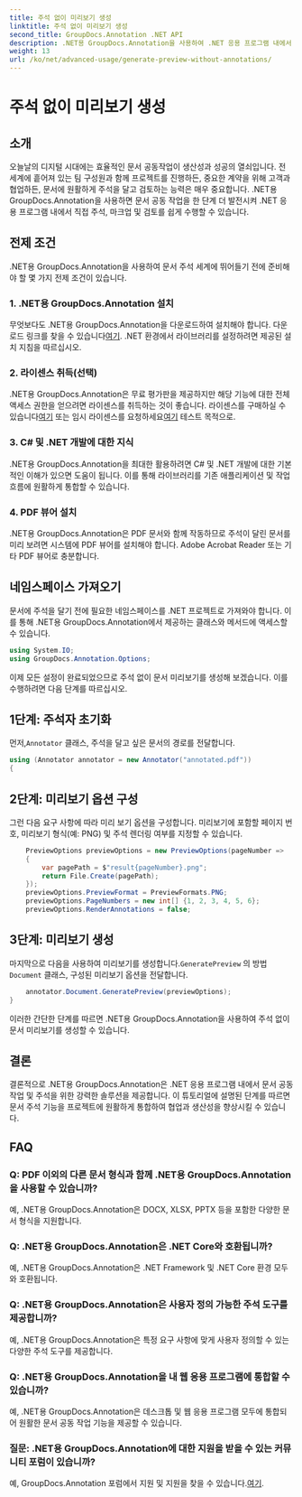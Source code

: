 ```yaml
---
title: 주석 없이 미리보기 생성
linktitle: 주석 없이 미리보기 생성
second_title: GroupDocs.Annotation .NET API
description: .NET용 GroupDocs.Annotation을 사용하여 .NET 응용 프로그램 내에서 문서 공동 작업 및 주석을 강화합니다. 이 강력한 라이브러리를 사용하여 문서에 쉽게 주석을 달고 마크업하고 검토할 수 있습니다.
weight: 13
url: /ko/net/advanced-usage/generate-preview-without-annotations/
---
```


# 주석 없이 미리보기 생성

## 소개
오늘날의 디지털 시대에는 효율적인 문서 공동작업이 생산성과 성공의 열쇠입니다. 전 세계에 흩어져 있는 팀 구성원과 함께 프로젝트를 진행하든, 중요한 계약을 위해 고객과 협업하든, 문서에 원활하게 주석을 달고 검토하는 능력은 매우 중요합니다. .NET용 GroupDocs.Annotation을 사용하면 문서 공동 작업을 한 단계 더 발전시켜 .NET 응용 프로그램 내에서 직접 주석, 마크업 및 검토를 쉽게 수행할 수 있습니다.
## 전제 조건
.NET용 GroupDocs.Annotation을 사용하여 문서 주석 세계에 뛰어들기 전에 준비해야 할 몇 가지 전제 조건이 있습니다.
### 1. .NET용 GroupDocs.Annotation 설치
 무엇보다도 .NET용 GroupDocs.Annotation을 다운로드하여 설치해야 합니다. 다운로드 링크를 찾을 수 있습니다[여기](https://releases.groupdocs.com/annotation/net/). .NET 환경에서 라이브러리를 설정하려면 제공된 설치 지침을 따르십시오.
### 2. 라이센스 취득(선택)
.NET용 GroupDocs.Annotation은 무료 평가판을 제공하지만 해당 기능에 대한 전체 액세스 권한을 얻으려면 라이센스를 취득하는 것이 좋습니다. 라이센스를 구매하실 수 있습니다[여기](https://purchase.groupdocs.com/buy) 또는 임시 라이센스를 요청하세요[여기](https://purchase.groupdocs.com/temporary-license/) 테스트 목적으로.
### 3. C# 및 .NET 개발에 대한 지식
.NET용 GroupDocs.Annotation을 최대한 활용하려면 C# 및 .NET 개발에 대한 기본적인 이해가 있으면 도움이 됩니다. 이를 통해 라이브러리를 기존 애플리케이션 및 작업 흐름에 원활하게 통합할 수 있습니다.
### 4. PDF 뷰어 설치
.NET용 GroupDocs.Annotation은 PDF 문서와 함께 작동하므로 주석이 달린 문서를 미리 보려면 시스템에 PDF 뷰어를 설치해야 합니다. Adobe Acrobat Reader 또는 기타 PDF 뷰어로 충분합니다.

## 네임스페이스 가져오기
문서에 주석을 달기 전에 필요한 네임스페이스를 .NET 프로젝트로 가져와야 합니다. 이를 통해 .NET용 GroupDocs.Annotation에서 제공하는 클래스와 메서드에 액세스할 수 있습니다.

```csharp
using System.IO;
using GroupDocs.Annotation.Options;
```

이제 모든 설정이 완료되었으므로 주석 없이 문서 미리보기를 생성해 보겠습니다. 이를 수행하려면 다음 단계를 따르십시오.
## 1단계: 주석자 초기화
 먼저,`Annotator` 클래스, 주석을 달고 싶은 문서의 경로를 전달합니다.
```csharp
using (Annotator annotator = new Annotator("annotated.pdf"))
{
```
## 2단계: 미리보기 옵션 구성
그런 다음 요구 사항에 따라 미리 보기 옵션을 구성합니다. 미리보기에 포함할 페이지 번호, 미리보기 형식(예: PNG) 및 주석 렌더링 여부를 지정할 수 있습니다.
```csharp
    PreviewOptions previewOptions = new PreviewOptions(pageNumber =>
    {
        var pagePath = $"result{pageNumber}.png";
        return File.Create(pagePath);
    });
    previewOptions.PreviewFormat = PreviewFormats.PNG;
    previewOptions.PageNumbers = new int[] {1, 2, 3, 4, 5, 6};
    previewOptions.RenderAnnotations = false;
```
## 3단계: 미리보기 생성
 마지막으로 다음을 사용하여 미리보기를 생성합니다.`GeneratePreview` 의 방법`Document` 클래스, 구성된 미리보기 옵션을 전달합니다.
```csharp
    annotator.Document.GeneratePreview(previewOptions);
}
```
이러한 간단한 단계를 따르면 .NET용 GroupDocs.Annotation을 사용하여 주석 없이 문서 미리보기를 생성할 수 있습니다.

## 결론
결론적으로 .NET용 GroupDocs.Annotation은 .NET 응용 프로그램 내에서 문서 공동 작업 및 주석을 위한 강력한 솔루션을 제공합니다. 이 튜토리얼에 설명된 단계를 따르면 문서 주석 기능을 프로젝트에 원활하게 통합하여 협업과 생산성을 향상시킬 수 있습니다.
## FAQ
### Q: PDF 이외의 다른 문서 형식과 함께 .NET용 GroupDocs.Annotation을 사용할 수 있습니까?
예, .NET용 GroupDocs.Annotation은 DOCX, XLSX, PPTX 등을 포함한 다양한 문서 형식을 지원합니다.
### Q: .NET용 GroupDocs.Annotation은 .NET Core와 호환됩니까?
예, .NET용 GroupDocs.Annotation은 .NET Framework 및 .NET Core 환경 모두와 호환됩니다.
### Q: .NET용 GroupDocs.Annotation은 사용자 정의 가능한 주석 도구를 제공합니까?
예, .NET용 GroupDocs.Annotation은 특정 요구 사항에 맞게 사용자 정의할 수 있는 다양한 주석 도구를 제공합니다.
### Q: .NET용 GroupDocs.Annotation을 내 웹 응용 프로그램에 통합할 수 있습니까?
예, .NET용 GroupDocs.Annotation은 데스크톱 및 웹 응용 프로그램 모두에 통합되어 원활한 문서 공동 작업 기능을 제공할 수 있습니다.
### 질문: .NET용 GroupDocs.Annotation에 대한 지원을 받을 수 있는 커뮤니티 포럼이 있습니까?
 예, GroupDocs.Annotation 포럼에서 지원 및 지원을 찾을 수 있습니다.[여기](https://forum.groupdocs.com/c/annotation/10).